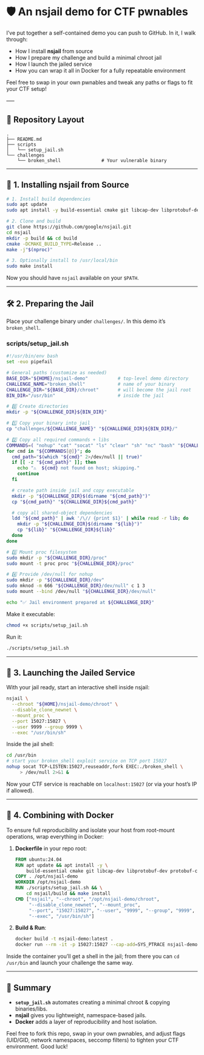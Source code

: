 # 🛡️ An nsjail demo for CTF pwnables

I’ve put together a self-contained demo you can push to GitHub. In it, I walk through:

- How I install **nsjail** from source
- How I prepare my challenge and build a minimal chroot jail
- How I launch the jailed service
- How you can wrap it all in Docker for a fully repeatable environment

Feel free to swap in your own pwnables and tweak any paths or flags to fit your CTF setup!

–––

## 📁 Repository Layout

```
.
├── README.md
├── scripts
│   └── setup_jail.sh
└── challenges
    └── broken_shell               # Your vulnerable binary
```

---

## 🔧 1. Installing nsjail from Source

```bash
# 1. Install build dependencies
sudo apt update
sudo apt install -y build-essential cmake git libcap-dev libprotobuf-dev protobuf-compiler

# 2. Clone and build
git clone https://github.com/google/nsjail.git
cd nsjail
mkdir -p build && cd build
cmake -DCMAKE_BUILD_TYPE=Release ..
make -j"$(nproc)"

# 3. Optionally install to /usr/local/bin
sudo make install
```

Now you should have `nsjail` available on your `$PATH`.

---

## 🛠 2. Preparing the Jail

Place your challenge binary under `challenges/`. In this demo it’s `broken_shell`.

### scripts/setup_jail.sh

```bash
#!/usr/bin/env bash
set -euo pipefail

# General paths (customize as needed)
BASE_DIR="${HOME}/nsjail-demo"           # top-level demo directory
CHALLENGE_NAME="broken_shell"            # name of your binary
CHALLENGE_DIR="${BASE_DIR}/chroot"       # will become the jail root
BIN_DIR="/usr/bin"                       # inside the jail

# 0️⃣ Create directories
mkdir -p "${CHALLENGE_DIR}${BIN_DIR}"

# 1️⃣ Copy your binary into jail
cp "challenges/${CHALLENGE_NAME}" "${CHALLENGE_DIR}${BIN_DIR}/"

# 2️⃣ Copy all required commands + libs
COMMANDS=( "nohup" "cat" "socat" "ls" "clear" "sh" "nc" "bash" "${CHALLENGE_NAME}" )
for cmd in "${COMMANDS[@]}"; do
  cmd_path="$(which "${cmd}" 2>/dev/null || true)"
  if [[ -z "${cmd_path}" ]]; then
    echo "⚠️  ${cmd} not found on host; skipping."
    continue
  fi

  # create path inside jail and copy executable
  mkdir -p "${CHALLENGE_DIR}$(dirname "${cmd_path}")"
  cp "${cmd_path}" "${CHALLENGE_DIR}${cmd_path}"

  # copy all shared-object dependencies
  ldd "${cmd_path}" | awk '/\// {print $1}' | while read -r lib; do
    mkdir -p "${CHALLENGE_DIR}$(dirname "${lib}")"
    cp "${lib}" "${CHALLENGE_DIR}${lib}"
  done
done

# 3️⃣ Mount proc filesystem
sudo mkdir -p "${CHALLENGE_DIR}/proc"
sudo mount -t proc proc "${CHALLENGE_DIR}/proc"

# 4️⃣ Provide /dev/null for nohup
sudo mkdir -p "${CHALLENGE_DIR}/dev"
sudo mknod -m 666 "${CHALLENGE_DIR}/dev/null" c 1 3
sudo mount --bind /dev/null "${CHALLENGE_DIR}/dev/null"

echo "✅ Jail environment prepared at ${CHALLENGE_DIR}"
```

Make it executable:

```bash
chmod +x scripts/setup_jail.sh
```

Run it:

```bash
./scripts/setup_jail.sh
```

---

## 🚀 3. Launching the Jailed Service

With your jail ready, start an interactive shell inside nsjail:

```bash
nsjail \
  --chroot "${HOME}/nsjail-demo/chroot" \
  --disable_clone_newnet \
  --mount_proc \
  --port 15027:15027 \
  --user 9999 --group 9999 \
  --exec "/usr/bin/sh"
```

Inside the jail shell:

```sh
cd /usr/bin
# start your broken_shell exploit service on TCP port 15027
nohup socat TCP-LISTEN:15027,reuseaddr,fork EXEC:./broken_shell \
     > /dev/null 2>&1 &
```

Now your CTF service is reachable on `localhost:15027` (or via your host’s IP if allowed).

---

## 🐳 4. Combining with Docker

To ensure full reproducibility and isolate your host from root-mount operations, wrap everything in Docker:

1. **Dockerfile** in your repo root:

   ```dockerfile
   FROM ubuntu:24.04
   RUN apt update && apt install -y \
       build-essential cmake git libcap-dev libprotobuf-dev protobuf-compiler socat procps iproute2
   COPY . /opt/nsjail-demo
   WORKDIR /opt/nsjail-demo
   RUN ./scripts/setup_jail.sh && \
       cd nsjail/build && make install
   CMD ["nsjail", "--chroot", "/opt/nsjail-demo/chroot",
        "--disable_clone_newnet", "--mount_proc",
        "--port", "15027:15027", "--user", "9999", "--group", "9999",
        "--exec", "/usr/bin/sh"]
   ```

2. **Build & Run**:

   ```bash
   docker build -t nsjail-demo:latest .
   docker run --rm -it -p 15027:15027 --cap-add=SYS_PTRACE nsjail-demo:latest
   ```

Inside the container you’ll get a shell in the jail; from there you can `cd /usr/bin` and launch your challenge the same way.

---

## 🎯 Summary

- **`setup_jail.sh`** automates creating a minimal chroot & copying binaries/libs.
- **nsjail** gives you lightweight, namespace-based jails.
- **Docker** adds a layer of reproducibility and host isolation.

Feel free to fork this repo, swap in your own pwnables, and adjust flags (UID/GID, network namespaces, seccomp filters) to tighten your CTF environment. Good luck!
